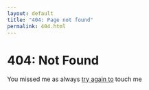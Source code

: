 ```yaml
---
layout: default
title: "404: Page not found"
permalink: 404.html
---
```


<div class="page">
  <h1 class="page-title">404: Not Found</h1>
  <p class="lead">You missed me as always <a href="/"> try again to</a> touch me </p>
</div>
